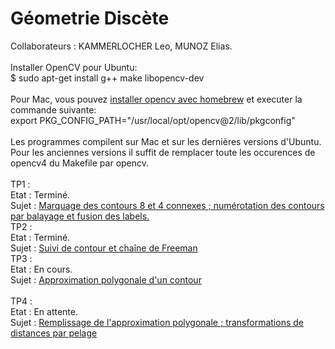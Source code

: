 # Géometrie Discète
Collaborateurs : KAMMERLOCHER Leo, MUNOZ Elias.
<br/><br/>
Installer OpenCV pour Ubuntu:
<br/>
$ sudo apt-get install g++ make libopencv-dev
<br/><br/>
Pour Mac, vous pouvez [installer opencv avec homebrew](https://formulae.brew.sh/formula/opencv) et executer la commande suivante:
<br/>export PKG_CONFIG_PATH="/usr/local/opt/opencv@2/lib/pkgconfig"<br/>
<br/>
Les programmes compilent sur Mac et sur les dernières versions d'Ubuntu. Pour les anciennes versions il suffit de remplacer toute les occurences de opencv4 du Makefile par opencv.
<br/><br/>
TP1 :
<br/>
Etat : Terminé.
  <br/>
Sujet : [Marquage des contours 8 et 4 connexes ; numérotation des contours par balayage et fusion des labels.](http://pageperso.lif.univ-mrs.fr/~edouard.thiel/ens/geodis/gd1-tp.txt)
<br/>
TP2 :
<br/>
Etat : Terminé.
<br/>
Sujet : [Suivi de contour et chaîne de Freeman](http://pageperso.lif.univ-mrs.fr/~edouard.thiel/ens/geodis/gd2-tp.txt)
<br>
TP3 :
<br/>
Etat : En cours.
<br/>
Sujet : [Approximation polygonale d'un contour](http://pageperso.lif.univ-mrs.fr/~edouard.thiel/ens/geodis/gd3-tp.txt)
<br/>
<br>
TP4 :
<br/>
Etat : En attente.
<br/>
Sujet : [Remplissage de l'approximation polygonale ; transformations de distances par pelage](http://pageperso.lif.univ-mrs.fr/~edouard.thiel/ens/geodis/gd4-tp.txt)
<br/>

